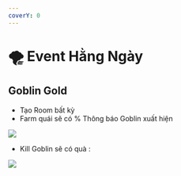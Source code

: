 ```yaml
---
coverY: 0
---
```


# 🌪 Event Hằng Ngày

## Goblin Gold

* Tạo Room bất kỳ
* Farm quái sẽ có % Thông báo Goblin xuất hiện

![](../.gitbook/assets/Lark20230209-191751.png)

* Kill Goblin sẽ có quà :&#x20;

![](../.gitbook/assets/Lark20230209-191335.png)
